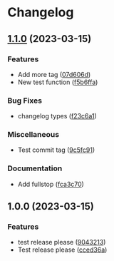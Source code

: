 # Changelog

## [1.1.0](https://github.com/sumit-158/release-please-action/compare/v1.0.0...v1.1.0) (2023-03-15)


### Features

* Add more tag ([07d606d](https://github.com/sumit-158/release-please-action/commit/07d606dfed478653bbe9703081fd274aac6ee539))
* New test function ([f5b6ffa](https://github.com/sumit-158/release-please-action/commit/f5b6ffaefa761acdf96755e9163ec9e7a5fe89c4))


### Bug Fixes

* changelog types ([f23c6a1](https://github.com/sumit-158/release-please-action/commit/f23c6a1d67f92b3cf24cfe2bade3ee7b4f8715ad))


### Miscellaneous

* Test commit tag ([9c5fc91](https://github.com/sumit-158/release-please-action/commit/9c5fc91fc1fc85937bfcc0541e900f2f686973f0))


### Documentation

* Add fullstop ([fca3c70](https://github.com/sumit-158/release-please-action/commit/fca3c7077994b2aaac5e68bc35b0eefd98ac3a7e))

## 1.0.0 (2023-03-15)


### Features

* test release please ([9043213](https://github.com/sumit-158/release-please-action/commit/9043213aac6a5c369a72b2940ca6473d8538e334))
* Test release please ([cced36a](https://github.com/sumit-158/release-please-action/commit/cced36a05e22f179396b69f6a56d2d5da3792b49))
